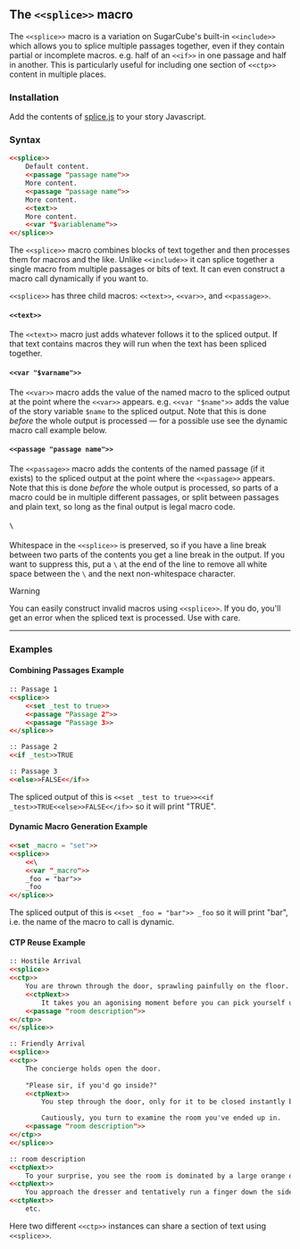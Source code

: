 ## The `<<splice>>` macro ##

The `<<splice>>` macro is a variation on SugarCube's built-in `<<include>>` which allows you to splice multiple passages together, even if they contain partial or incomplete macros. e.g. half of an `<<if>>` in one passage and half in another. This is particularly useful for including one section of `<<ctp>>` content in multiple places.

### Installation ###

Add the contents of [splice.js](splice.js) to your story Javascript.

### Syntax ###

```html
<<splice>>
    Default content.
    <<passage "passage name">>
    More content.
    <<passage "passage name">>
    More content.
    <<text>>
    More content.
    <<var "$variablename">>
<</splice>>
```

The `<<splice>>` macro combines blocks of text together and then processes them for macros and the like. Unlike `<<include>>` it can splice together a single macro from multiple passages or bits of text. It can even construct a macro call dynamically if you want to.

`<<splice>>` has three child macros: `<<text>>`, `<<var>>`, and `<<passage>>`.

#### `<<text>>`
The `<<text>>` macro just adds whatever follows it to the spliced output. If that text contains macros they will run when the text has been spliced together.

#### `<<var "$varname">>`
The `<<var>>` macro adds the value of the named macro to the spliced output at the point where the `<<var>>` appears. e.g. `<<var "$name">>` adds the value of the story variable `$name` to the spliced output. Note that this is done *before* the whole output is processed — for a possible use see the dynamic macro call example below.

#### `<<passage "passage name">>`
The `<<passage>>` macro adds the contents of the named passage (if it exists) to the spliced output at the point where the `<<passage>>` appears. Note that this is done *before* the whole output is processed, so parts of a macro could be in multiple different passages, or split between passages and plain text, so long as the final output is legal macro code.

#### `\`
Whitespace in the `<<splice>>` is preserved, so if you have a line break between two parts of the contents you get a line break in the output. If you want to suppress this, put a `\` at the end of the line to remove all white space between the `\` and the next non-whitespace character.

> [!WARNING]
> You can easily construct invalid macros using `<<splice>>`. If you do, you'll get an error when the spliced text is processed. Use with care.

---
### Examples ###
#### Combining Passages Example ####
```html
:: Passage 1
<<splice>>
    <<set _test to true>>
    <<passage "Passage 2">>
    <<passage "Passage 3>>
<</splice>>

:: Passage 2
<<if _test>>TRUE

:: Passage 3
<<else>>FALSE<</if>>
```
The spliced output of this is `<<set _test to true>><<if _test>>TRUE<<else>>FALSE<</if>>` so it will print "TRUE".

#### Dynamic Macro Generation Example ####
```html
<<set _macro = "set">>
<<splice>>
    <<\
    <<var "_macro">>
    _foo = "bar">>
    _foo
<</splice>>
```
The spliced output of this is `<<set _foo = "bar">> _foo` so it will print "bar", i.e. the name of the macro to call is dynamic.

#### CTP Reuse Example ###
```html
:: Hostile Arrival
<<splice>>
<<ctp>>
    You are thrown through the door, sprawling painfully on the floor. 
    <<ctpNext>>
        It takes you an agonising moment before you can pick yourself up and look around.
    <<passage "room description">>
<</ctp>>
<</splice>>

:: Friendly Arrival
<<splice>>
<<ctp>>
    The concierge holds open the door.
    
    "Please sir, if you'd go inside?"
    <<ctpNext>>
        You step through the door, only for it to be closed instantly behind you. You rattle the handle, but it is locked fast. 

        Cautiously, you turn to examine the room you've ended up in.
    <<passage "room description">>
<</ctp>>
<</splice>>

:: room description
<<ctpNext>>
    To your surprise, you see the room is dominated by a large orange dresser shaped exactly like an apple. 
<<ctpNext>>
    You approach the dresser and tentatively run a finger down the side, it //feels// exactly like an apple too.
<<ctpNext>>
    etc.
```
Here two different `<<ctp>>` instances can share a section of text using `<<splice>>`.
